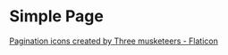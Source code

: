 # Simple Page



<a href="https://www.flaticon.com/free-icons/pagination" title="pagination icons">Pagination icons created by Three musketeers - Flaticon</a>